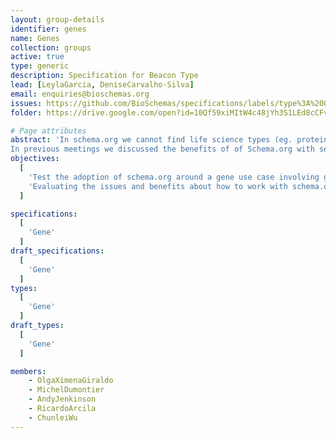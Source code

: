 ```yaml
---
layout: group-details
identifier: genes
name: Genes
collection: groups
active: true
type: generic
description: Specification for Beacon Type
lead: [LeylaGarcia, DeniseCarvalho-Silva]
email: enquiries@bioschemas.org
issues: https://github.com/BioSchemas/specifications/labels/type%3A%20Gene
folder: https://drive.google.com/open?id=10Qf59xiMItW4c48jYh3S1LEd8cCFv0sW

# Page attributes
abstract: 'In schema.org we cannot find life science types (eg. protein, gene, biological pathway) except those types that overlap with healthcare and medicine domains defined by the health schema.org extension (eg. drug, artery).
In previous meetings we discussed the benefits of of Schema.org with several data providers but we also came with a list of concerns that need to be evaluated to be able to encourage data providers to adopt Bioschemas.'
objectives:
  [
    'Test the adoption of schema.org around a gene use case involving gene resources.',
    'Evaluating the issues and benefits about how to work with schema.org and Bioschemas'
  ]

specifications:
  [
    'Gene'
  ]
draft_specifications:
  [
    'Gene'
  ]
types:
  [
    'Gene'
  ]
draft_types:
  [
    'Gene'
  ]

members:
    - OlgaXimenaGiraldo
    - MichelDumontier
    - AndyJenkinson
    - RicardoArcila
    - ChunleiWu
---
```

